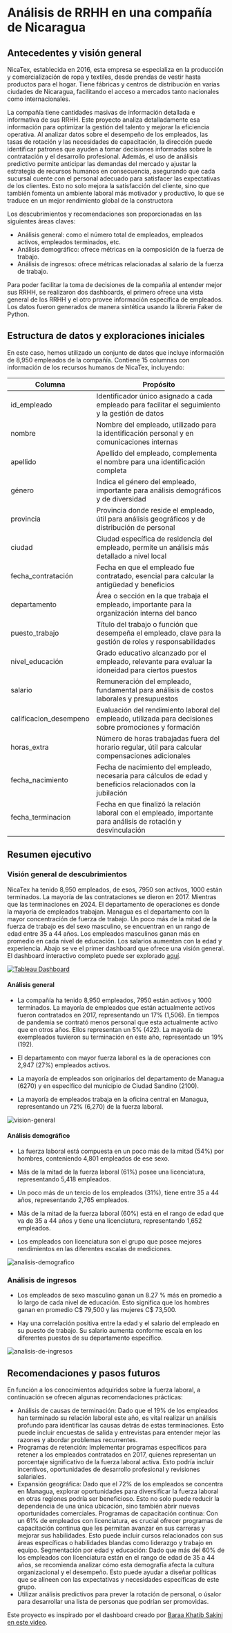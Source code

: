 # Análisis de RRHH en una compañía de Nicaragua


## Antecedentes y visión general


NicaTex, establecida en 2016, esta empresa se especializa en la producción y comercialización de ropa y textiles, desde prendas de vestir hasta productos para el hogar. 
Tiene fábricas y centros de distribución en varias ciudades de Nicaragua, facilitando el acceso a mercados tanto nacionales como internacionales.

La compañía tiene cantidades masivas de información detallada e informativa de sus RRHH. Este proyecto analiza detalladamente esa información para optimizar la
 gestión del talento y mejorar la eficiencia operativa. Al analizar datos sobre el desempeño de los empleados, las tasas de rotación
 y las necesidades de capacitación, la dirección puede identificar patrones que ayuden a tomar decisiones informadas sobre la contratación
 y el desarrollo profesional. Además, el uso de análisis predictivo permite anticipar las demandas del mercado y ajustar la estrategia de
 recursos humanos en consecuencia, asegurando que cada sucursal cuente con el personal adecuado para satisfacer las expectativas
 de los clientes. Esto no solo mejora la satisfacción del cliente, sino que también fomenta un ambiente laboral más motivador y productivo,
 lo que se traduce en un mejor rendimiento global de la constructora

Los descubrimientos y recomendaciones son proporcionadas en las siguientes áreas claves:

- Análisis general: como el número total de empleados, empleados activos, empleados terminados, etc.
- Análisis demográfico: ofrece métricas en la composición de la fuerza de trabajo.
- Análisis de ingresos: ofrece métricas relacionadas al salario de la fuerza de trabajo.

Para poder facilitar la toma de decisiones de la compañía al entender mejor sus RRHH, se realizaron dos dashboards, el primero ofrece una vista general de los RRHH y el otro provee información específica de empleados. Los datos fueron generados
de manera sintética usando la libreria Faker de Python.



## Estructura de datos y exploraciones iniciales


En este caso, hemos utilizado un conjunto de datos que incluye información de 8,950 empleados de la compañía. Contiene 
15 columnas con información de los recursos humanos de NicaTex, incluyendo: 

| **Columna**               | **Propósito**                                                                                      |
|---------------------------|---------------------------------------------------------------------------------------------------|
| id_empleado               | Identificador único asignado a cada empleado para facilitar el seguimiento y la gestión de datos |
| nombre                    | Nombre del empleado, utilizado para la identificación personal y en comunicaciones internas     |
| apellido                  | Apellido del empleado, complementa el nombre para una identificación completa                    |
| género                    | Indica el género del empleado, importante para análisis demográficos y de diversidad            |
| provincia                 | Provincia donde reside el empleado, útil para análisis geográficos y de distribución de personal|
| ciudad                    | Ciudad específica de residencia del empleado, permite un análisis más detallado a nivel local   |
| fecha_contratación        | Fecha en que el empleado fue contratado, esencial para calcular la antigüedad y beneficios      |
| departamento              | Área o sección en la que trabaja el empleado, importante para la organización interna del banco |
| puesto_trabajo            | Título del trabajo o función que desempeña el empleado, clave para la gestión de roles y responsabilidades |
| nivel_educación           | Grado educativo alcanzado por el empleado, relevante para evaluar la idoneidad para ciertos puestos |
| salario                   | Remuneración del empleado, fundamental para análisis de costos laborales y presupuestos         |
| calificacion_desempeno    | Evaluación del rendimiento laboral del empleado, utilizada para decisiones sobre promociones y formación |
| horas_extra               | Número de horas trabajadas fuera del horario regular, útil para calcular compensaciones adicionales |
| fecha_nacimiento          | Fecha de nacimiento del empleado, necesaria para cálculos de edad y beneficios relacionados con la jubilación |
| fecha_terminacion        | Fecha en que finalizó la relación laboral con el empleado, importante para análisis de rotación y desvinculación |

## Resumen ejecutivo

### Visión general de descubrimientos

NicaTex ha tenido 8,950 empleados, de esos, 7950 son activos, 1000 están terminados.  La mayoría de las contrataciones se dieron en 2017. Mientras
que las terminaciones en 2024. El departamento de operaciones es donde la mayoría de empleados trabajan. Managua es el departamento con la mayor
concentración de fuerza de trabajo. Un poco más de la mitad de la fuerza de trabajo es del sexo masculino, se encuentran en un rango de edad entre 35 a 44
años. Los empleados masculinos ganan más en promedio en cada nivel de educación. Los salarios aumentan con la edad y experiencia. Abajo se ve el primer
dashboard que ofrece una visión general. El dashboard interactivo completo puede ser explorado [aquí](https://public.tableau.com/views/Dashboard_RRHH_17280788056620/RRHHResumen?:language=en-US&publish=yes&:sid=&:redirect=auth&:display_count=n&:origin=viz_share_link).

[![Tableau Dashboard](https://public.tableau.com/static/images/Da/Dashboard_RRHH_17280788056620/RRHHResumen/1.png)](https://public.tableau.com/views/Dashboard_RRHH_17280788056620/RRHHResumen)



#### Análisis general

- La compañía ha tenido 8,950 empleados, 7950 están activos y 1000 terminados. La mayoría de empleados que están actualmente activos fueron contratados en 2017, representando un 17% (1,506).
En tiempos de pandemia se contrató menos personal que esta actualmente activo que en otros años. Ellos representan un 5% (422). La mayoría de exempleados tuvieron su terminación en este año,
representado un 19% (192).

- El departamento con mayor fuerza laboral es la de operaciones con 2,947 (27%) empleados activos.

- La mayoría de empleados son originarios del departamento de Managua (6270) y en específico del municipio de Ciudad Sandino (2100).

- La mayoría de empleados trabaja en la oficina central en Managua, representando un 72% (6,270) de la fuerza laboral.

![vision-general](./vision-general.png)

#### Análisis demográfico

- La fuerza laboral está compuesta en un poco más de la mitad (54%) por hombres, conteniendo 4,801 empleados de ese sexo.

- Más de la mitad de la fuerza laboral (61%) posee una licenciatura, representando 5,418 empleados.

- Un poco más de un tercio de los empleados (31%), tiene entre 35 a 44 años, representando 2,765 empleados.  

- Más de la mitad de la fuerza laboral (60%) está en el rango de edad que va de 35 a 44 años y tiene una licenciatura, representando 1,652 empleados.

- Los empleados con licenciatura son el grupo que posee mejores rendimientos en las diferentes escalas de mediciones.


![analisis-demografico](./analisis-demografico.png)


### Análisis de ingresos

- Los empleados de sexo masculino ganan un 8.27 % más en promedio a lo largo de cada nivel de educación. Esto significa que los hombres
ganan en promedio C$ 79,500 y las mujeres C$ 73,500.

- Hay una correlación positiva entre la edad y el salario del empleado en su puesto de trabajo. Su salario aumenta conforme escala en los diferentes puestos de
su departamento específico. 

![analisis-de-ingresos](./analisis-de-ingresos.png)

## Recomendaciones y pasos futuros

En función a los conocimientos adquiridos sobre la fuerza laboral, a continuación se ofrecen algunas recomendaciones prácticas:

- Análisis de causas de terminación: Dado que el 19% de los empleados han terminado su relación laboral este año, es vital realizar un 
análisis profundo para identificar las causas detrás de estas terminaciones. Esto puede incluir encuestas de salida y entrevistas para 
entender mejor las razones y abordar problemas recurrentes.
- Programas de retención: Implementar programas específicos para retener a los empleados contratados en 2017, quienes 
representan un porcentaje significativo de la fuerza laboral activa. Esto podría incluir incentivos, oportunidades de desarrollo profesional y revisiones salariales.
- Expansión geográfica: Dado que el 72% de los empleados se concentra en Managua, explorar oportunidades para diversificar la fuerza
 laboral en otras regiones podría ser beneficioso. Esto no solo puede reducir la dependencia de una única ubicación, sino también abrir nuevas oportunidades comerciales.
Programas de capacitación continua: Con un 61% de empleados con licenciatura, es crucial ofrecer programas de capacitación continua que les permitan avanzar
 en sus carreras y mejorar sus habilidades. Esto puede incluir cursos relacionados con sus áreas específicas o habilidades blandas como liderazgo y trabajo en equipo.
Segmentación por edad y educación: Dado que más del 60% de los empleados con licenciatura están en el rango de edad de 35 a 44 años, se recomienda analizar
 cómo esta demografía afecta la cultura organizacional y el desempeño. Esto puede ayudar a diseñar políticas que se alineen con las expectativas y necesidades específicas de este grupo.
- Utilizar análisis predictivos para prever la rotación de personal, o úsalor para desarrollar una lista de personas que podrían ser promovidas.


Este proyecto es inspirado por el dashboard creado por [Baraa Khatib Sakini en este video](https://www.youtube.com/watch?v=UcGF09Awm4Y).
